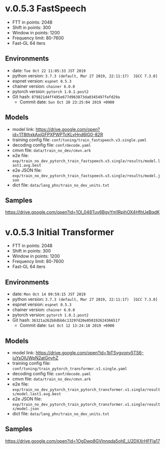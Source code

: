 # v.0.5.3 FastSpeech

- FTT in points: 2048
- Shift in points: 300
- Window in points: 1200
- Frequency limit: 80-7600
- Fast-GL 64 iters

## Environments

- date: `Tue Oct 22 11:05:33 JST 2019`
- python version: `3.7.3 (default, Mar 27 2019, 22:11:17)  [GCC 7.3.0]`
- espnet version: `espnet 0.5.3`
- chainer version: `chainer 6.0.0`
- pytorch version: `pytorch 1.0.1.post2`
- Git hash: `879821d4ff495e677d963873da0345497fafd29a`
  - Commit date: `Sun Oct 20 23:25:04 2019 +0900`

## Models

- model link: https://drive.google.com/open?id=1T8thxkAxjGFPXPWPTcKLvHnd6lG0-82R
- training config file: `conf/tuning/train_fastspeech.v3.single.yaml`
- decoding config file: `conf/decode.yaml`
- cmvn file: `data/train_no_dev/cmvn.ark`
- e2e file: `exp/train_no_dev_pytorch_train_fastspeech.v3.single/results/model.last1.avg.best`
- e2e JSON file: `exp/train_no_dev_pytorch_train_fastspeech.v3.single/results/model.json`
- dict file: `data/lang_phn/train_no_dev_units.txt`

## Samples

https://drive.google.com/open?id=1Ol_048Tuy6BgvYm1RpjhOX4HfhUeBqdK

# v.0.5.3 Initial Transformer

- FTT in points: 2048
- Shift in points: 300
- Window in points: 1200
- Frequency limit: 80-7600
- Fast-GL 64 iters

## Environments
- date: `Mon Oct 14 09:59:15 JST 2019`
- python version: `3.7.3 (default, Mar 27 2019, 22:11:17)  [GCC 7.3.0]`
- espnet version: `espnet 0.5.3`
- chainer version: `chainer 6.0.0`
- pytorch version: `pytorch 1.0.1.post2`
- Git hash: `36321a262b8dbb6c13297d20e050192624366517`
  - Commit date: `Sat Oct 12 13:24:10 2019 +0900`

## Models

- model link: https://drive.google.com/open?id=1bTSygvonv5TS6-iuYsOIUWpN2atGnyhZ
- training config file: `conf/tuning/train_pytorch_transformer.v1.single.yaml`
- decoding config file: `conf/decode.yaml`
- cmvn file: `data/train_no_dev/cmvn.ark`
- e2e file: `exp/train_no_dev_pytorch_train_pytorch_transformer.v1.single/results/model.last1.avg.best`
- e2e JSON file: `exp/train_no_dev_pytorch_train_pytorch_transformer.v1.single/results/model.json`
- dict file: `data/lang_phn/train_no_dev_units.txt`

## Samples

https://drive.google.com/open?id=1OgDwp8GVInnqda5ohE_U2DXXrHFFIa17

